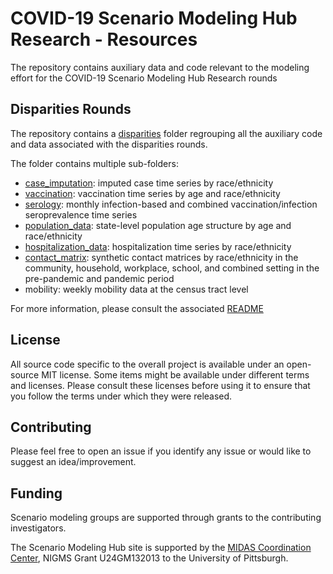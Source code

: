 # COVID-19 Scenario Modeling Hub Research - Resources

The repository contains auxiliary data and code relevant to the modeling
effort for the COVID-19 Scenario Modeling Hub Research rounds


## Disparities Rounds 

The repository contains a [disparities](./disparities/) folder regrouping
all the auxiliary code and data associated with the disparities rounds.

The folder contains multiple sub-folders:

- [case_imputation](./disparities/case_imputation/): imputed case time 
  series by race/ethnicity 
- [vaccination](./disparities/vaccination/): vaccination time series by age 
  and race/ethnicity 
- [serology](./disparities/serology/): monthly infection-based and combined 
  vaccination/infection seroprevalence time series 
- [population_data](./disparities/population_data/): state-level population age 
  structure by age and race/ethnicity
- [hospitalization_data](./disparities/hospitalization_data/): hospitalization 
  time series by race/ethnicity 
- [contact_matrix](./disparities/contact_matrix/): synthetic contact matrices by 
  race/ethnicity in the community, household, workplace, school, and combined 
  setting in the pre-pandemic and pandemic period
- mobility: weekly mobility data at the census tract level 

For more information, please consult the associated [README](./disparities/README.md)

## License

All source code specific to the overall project is available under an 
open-source MIT license. Some items might be available under different terms 
and licenses. Please consult these licenses before using it to ensure that you 
follow the terms under which they were released.

## Contributing

Please feel free to open an issue if you identify any issue or would like to 
suggest an idea/improvement.

## Funding

Scenario modeling groups are supported through grants to the contributing 
investigators.

The Scenario Modeling Hub site is supported by the 
[MIDAS Coordination Center](https://midasnetwork.us/), 
NIGMS Grant U24GM132013 to the University of Pittsburgh.

